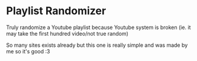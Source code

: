 # Playlist Randomizer

Truly randomize a Youtube playlist because Youtube system is broken (ie. it may take the first hundred video/not true random)

So many sites exists already but this one is really simple and was made by me so it's good :3
